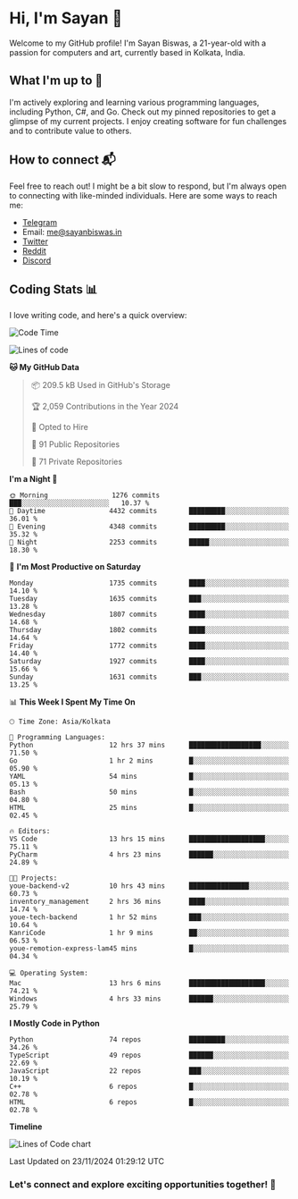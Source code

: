 # Hi, I'm Sayan 👋

Welcome to my GitHub profile! I'm Sayan Biswas, a 21-year-old with a passion for computers and art, currently based in Kolkata, India.

## What I'm up to 🚀

I'm actively exploring and learning various programming languages, including Python, C#, and Go. Check out my pinned repositories to get a glimpse of my current projects. I enjoy creating software for fun challenges and to contribute value to others.

## How to connect 📬

Feel free to reach out! I might be a bit slow to respond, but I'm always open to connecting with like-minded individuals. Here are some ways to reach me:

- [Telegram](https://t.me/dank_as_fuck)
- Email: [me@sayanbiswas.in](mailto:me@sayanbiswas.in)
- [Twitter](https://twitter.com/TheDankDel)
- [Reddit](https://www.reddit.com/user/dank_as_fuck_/)
- [Discord](https://discordapp.com/users/506536929152466945)

## Coding Stats 📊

I love writing code, and here's a quick overview:

<!--START_SECTION:waka-->
![Code Time](http://img.shields.io/badge/Code%20Time-1%2C932%20hrs%2028%20mins-blue)

![Lines of code](https://img.shields.io/badge/From%20Hello%20World%20I%27ve%20Written-6.3%20million%20lines%20of%20code-blue)

**🐱 My GitHub Data** 

> 📦 209.5 kB Used in GitHub's Storage 
 > 
> 🏆 2,059 Contributions in the Year 2024
 > 
> 💼 Opted to Hire
 > 
> 📜 91 Public Repositories 
 > 
> 🔑 71 Private Repositories 
 > 
**I'm a Night 🦉** 

```text
🌞 Morning                1276 commits        ███░░░░░░░░░░░░░░░░░░░░░░   10.37 % 
🌆 Daytime                4432 commits        █████████░░░░░░░░░░░░░░░░   36.01 % 
🌃 Evening                4348 commits        █████████░░░░░░░░░░░░░░░░   35.32 % 
🌙 Night                  2253 commits        █████░░░░░░░░░░░░░░░░░░░░   18.30 % 
```
📅 **I'm Most Productive on Saturday** 

```text
Monday                   1735 commits        ████░░░░░░░░░░░░░░░░░░░░░   14.10 % 
Tuesday                  1635 commits        ███░░░░░░░░░░░░░░░░░░░░░░   13.28 % 
Wednesday                1807 commits        ████░░░░░░░░░░░░░░░░░░░░░   14.68 % 
Thursday                 1802 commits        ████░░░░░░░░░░░░░░░░░░░░░   14.64 % 
Friday                   1772 commits        ████░░░░░░░░░░░░░░░░░░░░░   14.40 % 
Saturday                 1927 commits        ████░░░░░░░░░░░░░░░░░░░░░   15.66 % 
Sunday                   1631 commits        ███░░░░░░░░░░░░░░░░░░░░░░   13.25 % 
```


📊 **This Week I Spent My Time On** 

```text
🕑︎ Time Zone: Asia/Kolkata

💬 Programming Languages: 
Python                   12 hrs 37 mins      ██████████████████░░░░░░░   71.50 % 
Go                       1 hr 2 mins         █░░░░░░░░░░░░░░░░░░░░░░░░   05.90 % 
YAML                     54 mins             █░░░░░░░░░░░░░░░░░░░░░░░░   05.13 % 
Bash                     50 mins             █░░░░░░░░░░░░░░░░░░░░░░░░   04.80 % 
HTML                     25 mins             █░░░░░░░░░░░░░░░░░░░░░░░░   02.45 % 

🔥 Editors: 
VS Code                  13 hrs 15 mins      ███████████████████░░░░░░   75.11 % 
PyCharm                  4 hrs 23 mins       ██████░░░░░░░░░░░░░░░░░░░   24.89 % 

🐱‍💻 Projects: 
youe-backend-v2          10 hrs 43 mins      ███████████████░░░░░░░░░░   60.73 % 
inventory_management     2 hrs 36 mins       ████░░░░░░░░░░░░░░░░░░░░░   14.74 % 
youe-tech-backend        1 hr 52 mins        ███░░░░░░░░░░░░░░░░░░░░░░   10.64 % 
KanriCode                1 hr 9 mins         ██░░░░░░░░░░░░░░░░░░░░░░░   06.53 % 
youe-remotion-express-lam45 mins             █░░░░░░░░░░░░░░░░░░░░░░░░   04.34 % 

💻 Operating System: 
Mac                      13 hrs 6 mins       ███████████████████░░░░░░   74.21 % 
Windows                  4 hrs 33 mins       ██████░░░░░░░░░░░░░░░░░░░   25.79 % 
```

**I Mostly Code in Python** 

```text
Python                   74 repos            █████████░░░░░░░░░░░░░░░░   34.26 % 
TypeScript               49 repos            ██████░░░░░░░░░░░░░░░░░░░   22.69 % 
JavaScript               22 repos            ███░░░░░░░░░░░░░░░░░░░░░░   10.19 % 
C++                      6 repos             █░░░░░░░░░░░░░░░░░░░░░░░░   02.78 % 
HTML                     6 repos             █░░░░░░░░░░░░░░░░░░░░░░░░   02.78 % 
```



**Timeline**

![Lines of Code chart](https://raw.githubusercontent.com/Dank-del/Dank-del/main/assets/bar_graph.png)


 Last Updated on 23/11/2024 01:29:12 UTC
<!--END_SECTION:waka-->

### Let's connect and explore exciting opportunities together! 🚀
